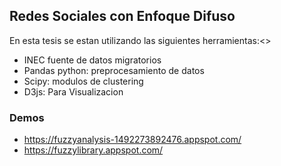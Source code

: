 ## Redes Sociales con Enfoque Difuso

En esta tesis se estan utilizando las siguientes herramientas:<>
* INEC fuente de datos migratorios
* Pandas python: preprocesamiento de datos
* Scipy: modulos de clustering
* D3js: Para Visualizacion

### Demos
* <https://fuzzyanalysis-1492273892476.appspot.com/>
* <https://fuzzylibrary.appspot.com/>
